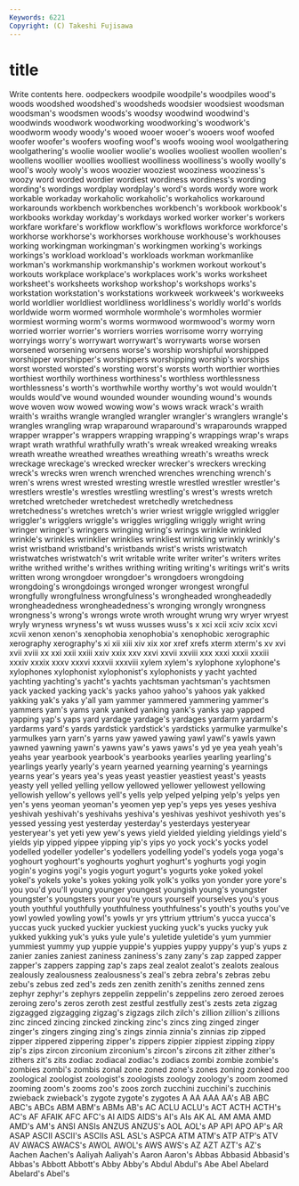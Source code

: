 ```yaml
---
Keywords: 6221 
Copyright: (C) Takeshi Fujisawa
---
```


# title

Write contents here.
oodpeckers woodpile woodpile's woodpiles wood's woods
woodshed woodshed's woodsheds woodsier woodsiest woodsman woodsman's woodsmen woods's woodsy
woodwind woodwind's woodwinds woodwork woodworking woodworking's woodwork's woodworm woody woody's
wooed wooer wooer's wooers woof woofed woofer woofer's woofers woofing
woof's woofs wooing wool woolgathering woolgathering's woolie woolier woolie's woolies
wooliest woollen woollen's woollens woollier woollies woolliest woolliness woolliness's woolly
woolly's wool's wooly wooly's woos woozier wooziest wooziness wooziness's woozy
word worded wordier wordiest wordiness wordiness's wording wording's wordings wordplay
wordplay's word's words wordy wore work workable workaday workaholic workaholic's
workaholics workaround workarounds workbench workbenches workbench's workbook workbook's workbooks workday
workday's workdays worked worker worker's workers workfare workfare's workflow workflow's
workflows workforce workforce's workhorse workhorse's workhorses workhouse workhouse's workhouses working
workingman workingman's workingmen working's workings workings's workload workload's workloads workman
workmanlike workman's workmanship workmanship's workmen workout workout's workouts workplace workplace's
workplaces work's works worksheet worksheet's worksheets workshop workshop's workshops works's
workstation workstation's workstations workweek workweek's workweeks world worldlier worldliest worldliness
worldliness's worldly world's worlds worldwide worm wormed wormhole wormhole's wormholes
wormier wormiest worming worm's worms wormwood wormwood's wormy worn worried
worrier worrier's worriers worries worrisome worry worrying worryings worry's worrywart
worrywart's worrywarts worse worsen worsened worsening worsens worse's worship worshipful
worshipped worshipper worshipper's worshippers worshipping worship's worships worst worsted worsted's
worsting worst's worsts worth worthier worthies worthiest worthily worthiness worthiness's
worthless worthlessness worthlessness's worth's worthwhile worthy worthy's wot would wouldn't
woulds would've wound wounded wounder wounding wound's wounds wove woven
wow wowed wowing wow's wows wrack wrack's wraith wraith's wraiths
wrangle wrangled wrangler wrangler's wranglers wrangle's wrangles wrangling wrap wraparound
wraparound's wraparounds wrapped wrapper wrapper's wrappers wrapping wrapping's wrappings wrap's
wraps wrapt wrath wrathful wrathfully wrath's wreak wreaked wreaking wreaks
wreath wreathe wreathed wreathes wreathing wreath's wreaths wreck wreckage wreckage's
wrecked wrecker wrecker's wreckers wrecking wreck's wrecks wren wrench wrenched
wrenches wrenching wrench's wren's wrens wrest wrested wresting wrestle wrestled
wrestler wrestler's wrestlers wrestle's wrestles wrestling wrestling's wrest's wrests wretch
wretched wretcheder wretchedest wretchedly wretchedness wretchedness's wretches wretch's wrier wriest
wriggle wriggled wriggler wriggler's wrigglers wriggle's wriggles wriggling wriggly wright
wring wringer wringer's wringers wringing wring's wrings wrinkle wrinkled wrinkle's
wrinkles wrinklier wrinklies wrinkliest wrinkling wrinkly wrinkly's wrist wristband wristband's
wristbands wrist's wrists wristwatch wristwatches wristwatch's writ writable write writer
writer's writers writes writhe writhed writhe's writhes writhing writing writing's
writings writ's writs written wrong wrongdoer wrongdoer's wrongdoers wrongdoing wrongdoing's
wrongdoings wronged wronger wrongest wrongful wrongfully wrongfulness wrongfulness's wrongheaded wrongheadedly
wrongheadedness wrongheadedness's wronging wrongly wrongness wrongness's wrong's wrongs wrote wroth
wrought wrung wry wryer wryest wryly wryness wryness's wt wuss
wusses wuss's x xci xcii xciv xcix xcvi xcvii xenon
xenon's xenophobia xenophobia's xenophobic xerographic xerography xerography's xi xii xiii
xiv xix xor xref xrefs xterm xterm's xv xvi xvii
xviii xx xxi xxii xxiii xxiv xxix xxv xxvi xxvii
xxviii xxx xxxi xxxii xxxiii xxxiv xxxix xxxv xxxvi xxxvii
xxxviii xylem xylem's xylophone xylophone's xylophones xylophonist xylophonist's xylophonists y
yacht yachted yachting yachting's yacht's yachts yachtsman yachtsman's yachtsmen yack
yacked yacking yack's yacks yahoo yahoo's yahoos yak yakked yakking
yak's yaks y'all yam yammer yammered yammering yammer's yammers yam's
yams yank yanked yanking yank's yanks yap yapped yapping yap's
yaps yard yardage yardage's yardages yardarm yardarm's yardarms yard's yards
yardstick yardstick's yardsticks yarmulke yarmulke's yarmulkes yarn yarn's yarns yaw
yawed yawing yawl yawl's yawls yawn yawned yawning yawn's yawns
yaw's yaws yaws's yd ye yea yeah yeah's yeahs year
yearbook yearbook's yearbooks yearlies yearling yearling's yearlings yearly yearly's yearn
yearned yearning yearning's yearnings yearns year's years yea's yeas yeast
yeastier yeastiest yeast's yeasts yeasty yell yelled yelling yellow yellowed
yellower yellowest yellowing yellowish yellow's yellows yell's yells yelp yelped
yelping yelp's yelps yen yen's yens yeoman yeoman's yeomen yep
yep's yeps yes yeses yeshiva yeshivah yeshivah's yeshivahs yeshiva's yeshivas
yeshivot yeshivoth yes's yessed yessing yest yesterday yesterday's yesterdays yesteryear
yesteryear's yet yeti yew yew's yews yield yielded yielding yieldings
yield's yields yip yipped yippee yipping yip's yips yo yock
yock's yocks yodel yodelled yodeller yodeller's yodellers yodelling yodel's yodels
yoga yoga's yoghourt yoghourt's yoghourts yoghurt yoghurt's yoghurts yogi yogin
yogin's yogins yogi's yogis yogurt yogurt's yogurts yoke yoked yokel
yokel's yokels yoke's yokes yoking yolk yolk's yolks yon yonder
yore yore's you you'd you'll young younger youngest youngish young's
youngster youngster's youngsters your you're yours yourself yourselves you's yous
youth youthful youthfully youthfulness youthfulness's youth's youths you've yowl yowled
yowling yowl's yowls yr yrs yttrium yttrium's yucca yucca's yuccas
yuck yucked yuckier yuckiest yucking yuck's yucks yucky yuk yukked
yukking yuk's yuks yule yule's yuletide yuletide's yum yummier yummiest
yummy yup yuppie yuppie's yuppies yuppy yuppy's yup's yups z
zanier zanies zaniest zaniness zaniness's zany zany's zap zapped zapper
zapper's zappers zapping zap's zaps zeal zealot zealot's zealots zealous
zealously zealousness zealousness's zeal's zebra zebra's zebras zebu zebu's zebus
zed zed's zeds zen zenith zenith's zeniths zenned zens zephyr
zephyr's zephyrs zeppelin zeppelin's zeppelins zero zeroed zeroes zeroing zero's
zeros zeroth zest zestful zestfully zest's zests zeta zigzag zigzagged
zigzagging zigzag's zigzags zilch zilch's zillion zillion's zillions zinc zinced
zincing zincked zincking zinc's zincs zing zinged zinger zinger's zingers
zinging zing's zings zinnia zinnia's zinnias zip zipped zipper zippered
zippering zipper's zippers zippier zippiest zipping zippy zip's zips zircon
zirconium zirconium's zircon's zircons zit zither zither's zithers zit's zits
zodiac zodiacal zodiac's zodiacs zombi zombie zombie's zombies zombi's zombis
zonal zone zoned zone's zones zoning zonked zoo zoological zoologist
zoologist's zoologists zoology zoology's zoom zoomed zooming zoom's zooms zoo's
zoos zorch zucchini zucchini's zucchinis zwieback zwieback's zygote zygote's zygotes
A AA AAA AA's AB ABC ABC's ABCs ABM ABM's
ABMs AB's AC ACLU ACLU's ACT ACTH ACTH's AC's AF
AFAIK AFC AFC's AI AIDS AIDS's AI's AIs AK AL
AM AMA AMD AMD's AM's ANSI ANSIs ANZUS ANZUS's AOL
AOL's AP API APO AP's AR ASAP ASCII ASCII's ASCIIs
ASL ASL's ASPCA ATM ATM's ATP ATP's ATV AV AWACS
AWACS's AWOL AWOL's AWS AWS's AZ AZT AZT's AZ's Aachen
Aachen's Aaliyah Aaliyah's Aaron Aaron's Abbas Abbasid Abbasid's Abbas's Abbott
Abbott's Abby Abby's Abdul Abdul's Abe Abel Abelard Abelard's Abel's
